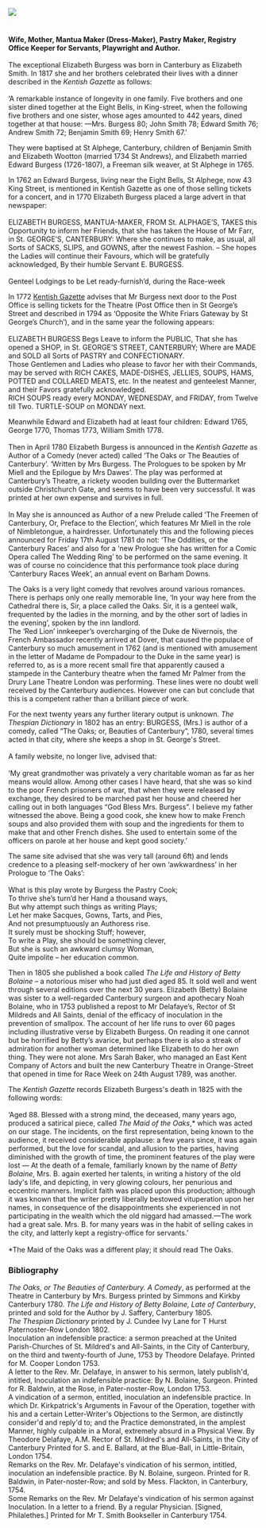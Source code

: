 <a href="https://dev.visual-essays.app"><img src="https://dev-visual-essays.netlify.app/images/ve-button.png"></a>
<param ve-config title="Mrs Elizabeth Burgess (1737-1825)" author="Stephen Williamson" layout="vtl" 
banner="/images/banners/18c.jpg">

<!-- Kent with map centered at Canterbury -->
<param ve-map center="Q29303" zoom="10">

<!-- Historical map layers -->
<param ve-map-layer mapwarper mapwarper-id="37387" title="Kent 1808">

<param ve-entity eid="Q179224" aliases="Dover">

#

**Wife, Mother, Mantua Maker (Dress-Maker), Pastry Maker, Registry Office Keeper for Servants, Playwright and Author.**
<br><br>
The exceptional Elizabeth Burgess was born in Canterbury as Elizabeth Smith. In 1817 she and her brothers celebrated their lives with a dinner described in the _Kentish Gazette_ as follows:
<br><br>
‘A remarkable instance of longevity in one family. Five brothers and one sister dined together at the Eight Bells, in King-street, when the following five brothers and one sister, whose ages amounted to 442 years, dined together at that house: —Mrs. Burgess 80; John Smith 78; Edward Smith 76; Andrew Smith 72; Benjamin Smith 69; Henry Smith 67.’
<param ve-image url="https://stor.artstor.org/stor/24ee11de-7f17-4c68-8455-8c0cc4339c11" label="Eight Bells" attribution="Edward Crowther">

They were baptised at St Alphege, Canterbury, children of Benjamin Smith and Elizabeth Wootton (married 1734 St Andrews), and Elizabeth married Edward Burgess (1726-1807), a Freeman silk weaver, at St Alphege in 1765. 
<param ve-image url="https://upload.wikimedia.org/wikipedia/commons/f/f6/Canterbury_-_St_Alphege.jpg" label="St Alphege" attribution="Whn64, via Wikimedia Commons" license="CC BY-SA 3.0">

In 1762 an Edward Burgess, living near the Eight Bells, St Alphege, now 43 King Street, is mentioned in Kentish Gazette as one of those selling tickets for a concert, and in 1770 Elizabeth Burgess placed a large advert in that newspaper:
<br><br>
ELIZABETH BURGESS, MANTUA-MAKER, FROM St. ALPHAGE’S, TAKES this Opportunity to inform her Friends, that she has taken the House of Mr Farr, in St. GEORGE’S, CANTERBURY: Where she continues to make, as usual, all Sorts of SACKS, SLIPS, and GOWNS, after the newest Fashion. – She hopes the Ladies will continue their Favours, which will be gratefully acknowledged, By their humble Servant E. BURGESS.<br><br>
Genteel Lodgings to be Let ready-furnish’d, during the Race-week
<param ve-image url="https://stor.artstor.org/stor/4dc963f3-29e3-4756-b974-a4e1a4aad62e" label="43, King Street" attribution="Edward Crowther">

In 1772 [Kentish Gazette](/18c/18c-kentish-gazette) advises that Mr Burgess next door to the Post Office is selling tickets for the Theatre (Post Office then in St George’s Street and described in 1794 as ‘Opposite the White Friars Gateway by St George’s Church’), and in the same year the following appears:
<br><br>
ELIZABETH BURGESS Begs Leave to inform the PUBLIC, That she has opened a SHOP, in St. GEORGE’S STREET, CANTERBURY; Where are MADE and SOLD all Sorts of PASTRY and CONFECTIONARY.<br>
Those Gentlemen and Ladies who please to favor her with their Commands, may be served with RICH CAKES, MADE-DISHES, JELLIES, SOUPS, HAMS, POTTED and COLLARED MEATS, etc.
In the neatest and genteelest Manner, and their Favors gratefully acknowledged.<br>
RICH SOUPS ready every MONDAY, WEDNESDAY, and FRIDAY, from Twelve till Two.
TURTLE-SOUP on MONDAY next.
<param ve-image url="https://stor.artstor.org/stor/4fda5de2-62ed-4549-a66d-201350544e47" label="View from Whitefriars looking towards the St George's Clock tower">

Meanwhile Edward and Elizabeth had at least four children: Edward 1765, George 1770, Thomas 1773, William Smith 1778.
<br><br>
Then in April 1780 Elizabeth Burgess is announced in the _Kentish Gazette_ as Author of a Comedy (never acted) called ‘The Oaks or The Beauties of Canterbury’. ‘Written by Mrs Burgess. The Prologues to be spoken by Mr Miell and the Epilogue by Mrs Dawes’. The play was performed at Canterbury’s Theatre, a rickety wooden building over the Buttermarket outside Christchurch Gate, and seems to have been very successful. It was printed at her own expense and survives in full. 
<br><br>
In May she is announced as Author of a new Prelude called ‘The Freemen of Canterbury, Or, Preface to the Election’, which features Mr Miell in the role of Nimbletongue, a hairdresser. Unfortunately this and the following pieces announced for Friday 17th August 1781 do not: ‘The Oddities, or the Canterbury Races’ and also for a ‘new Prologue she has written for a Comic Opera called The Wedding Ring’ to be performed on the same evening. It was of course no coincidence that this performance took place during ‘Canterbury Races Week’, an annual event on Barham Downs.
<param ve-image url="https://stor.artstor.org/stor/30bd6d3e-aaf5-4273-98ea-5ad2a813039f" label="Christchurch Gate">
<param ve-map center="619029, 152812" zoom="15">

The Oaks is a very light comedy that revolves around various romances. There is perhaps only one really memorable line, ‘In your way here from the Cathedral there is, Sir, a place called the Oaks. Sir, it is a genteel walk, frequented by the ladies in the morning, and by the other sort of ladies in the evening’, spoken by the inn landlord.
<br>
The ‘Red Lion’ innkeeper’s overcharging of the Duke de Nivernois, the French Ambassador recently arrived at Dover, that caused the populace of Canterbury so much amusement in 1762 (and is mentioned with amusement in the letter of Madame de Pompadour to the Duke in the same year) is referred to, as is a more recent small fire that apparently caused a stampede in the Canterbury theatre when the famed Mr Palmer from the Drury Lane Theatre London was performing. These lines were no doubt well received by the Canterbury audiences. However one can but conclude that this is a competent rather than a brilliant piece of work.
<param ve-image url="https://upload.wikimedia.org/wikipedia/commons/f/f6/Louis-Jules_Mancini-Mazarini.jpg" label="Louis-Jules Mancini-Mazarini, the Duc de Nivernois" attribution="Jean-Antoine Houdon, Public domain, via Wikimedia Commons">

For the next twenty years any further literary output is unknown. _The Thespian Dictionary_ in 1802 has an entry: BURGESS, (Mrs.) is author of a comedy, called “The Oaks; or, Beauties of Canterbury”, 1780, several times acted in that city, where she keeps a shop in St. George's Street. 
<br><br>
A family website, no longer live, advised that:
<br><br>
‘My great grandmother was privately a very charitable woman as far as her means would allow.  Among other cases I have heard, that she was so kind to the poor French prisoners of war, that when they were released by exchange, they desired to be marched past her house and cheered her calling out in both languages “God Bless Mrs. Burgess”.  I believe my father witnessed the above.  Being a good cook, she knew how to make French soups and also provided them with soup and the ingredients for them to make that and other French dishes.  She used to entertain some of the officers on parole at her house and kept good society.’
<param ve-image url="https://stor.artstor.org/stor/c8270a90-11bb-4a80-aa86-c01accee9063" label="St George's Gate" attribution="Canterbury in the Olden Time by John Brent, 1879">

The same site advised that she was very tall (around 6ft) and lends credence to a pleasing self-mockery of her own ‘awkwardness’ in her Prologue to ‘The Oaks’:
<br><br>
What is this play wrote by Burgess the Pastry Cook;   
To thrive she’s turn’d her Hand a thousand ways,   
But why attempt such things as writing Plays;   
Let her make Sacques, Gowns, Tarts, and Pies,   
And not presumptuously an Authoress rise.    
It surely must be shocking Stuff; however,   
To write a Play, she should be something clever,   
But she is such an awkward clumsy Woman,    
Quite impolite – her education common.   
<param ve-image url="https://upload.wikimedia.org/wikipedia/commons/1/1e/Old_woman_scouring_a_cooking_pot_in_front_of_large_kitchen_fire._Lady_handing_menu%28%3F%29_to_cook_LCCN2002705911.jpg" label="Old woman scouring a cooking pot" attribution="Miscellaneous Items in High Demand, PPOC, Library of Congress, Public domain, via Wikimedia Commons">

Then in 1805 she published a book called _The Life and History of Betty Bolaine_ – a notorious miser who had just died aged 85. It sold well and went through several editions over the next 30 years. Elizabeth (Betty) Bolaine was sister to a well-regarded Canterbury surgeon and apothecary Noah Bolaine, who in 1753 published a repost to Mr Delafaye’s, Rector of St Mildreds and All Saints, denial of the efficacy of inoculation in the prevention of smallpox. The account of her life runs to over 60 pages including illustrative verse by Elizabeth Burgess. On reading it one cannot but be horrified by Betty’s avarice, but perhaps there is also a streak of admiration for another woman determined like Elizabeth to do her own thing. They were not alone. Mrs Sarah Baker, who managed an East Kent Company of Actors and built the new Canterbury Theatre in Orange-Street that opened in time for Race Week on 24th August 1789, was another.
<param ve-image url="https://stor.artstor.org/stor/8ad09547-c0f0-47b8-84f8-748c62ad20eb" label="Site of Mrs Baker's Canterbury Theatre" attribution="© Martin Crowther">
<param ve-map center="Q26534254" zoom="15">

The _Kentish Gazette_ records Elizabeth Burgess's death in 1825 with the following words:
<br><br>
‘Aged 88. Blessed with a strong mind, the deceased, many years ago, produced a satirical piece, called _The Maid of the Oaks_,* which was acted on our stage. The incidents, on the first representation, being known to the audience, it received considerable applause: a few years since, it was again performed, but the love for scandal, and allusion to the parties, having diminished with the growth of time, the prominent features of the play were lost — At the death of a female, familiarly known by the name of _Betty Bolaine_, Mrs. B. again exerted her talents, in writing a history of the old lady's life, and depicting, in very glowing colours, her penurious and eccentric manners. Implicit faith was placed upon this production; although it was known that the writer pretty liberally bestowed vituperation upon her names, in consequence of the disappointments she experienced in not participating in the wealth which the old niggard had amassed.—The work had a great sale. Mrs. B. for many years was in the habit of selling cakes in the city, and latterly kept a registry-office for servants.’
<br><br>
*The Maid of the Oaks was a different play; it should read The Oaks.
<param ve-image url="https://stor.artstor.org/stor/a921a8a8-c5d2-43f3-aefd-6f4e505770f9" label="St George's Street c. early 20th century">

### Bibliography

 _The Oaks, or The Beauties of Canterbury. A Comedy_, as performed at the Theatre in Canterbury by Mrs. Burgess printed by Simmons and Kirkby Canterbury 1780. 
_The Life and History of Betty Bolaine, Late of Canterbury_, printed and sold for the Author by J. Saffery, Canterbury 1805.   
_The Thespian Dictionary_ printed by J. Cundee Ivy Lane for T Hurst Paternoster-Row London 1802.   
Inoculation an indefensible practice: a sermon preached at the United Parish-Churches of St. Mildred's and All-Saints, in the City of Canterbury, on the third and twenty-fourth of June, 1753 by Theodore Delafaye. Printed for M. Cooper London 1753.   
A letter to the Rev. Mr. Delafaye, in answer to his sermon, lately publish'd, intitled, Inoculation an indefensible practice: By N. Bolaine, Surgeon. Printed for R. Baldwin, at the Rose, in Pater-noster-Row, London 1753.   
A vindication of a sermon, entitled, inoculation an indefensible practice. In which Dr. Kirkpatrick's Arguments in Favour of the Operation, together with his and a certain Letter-Writer's Objections to the Sermon, are distinctly consider'd and reply'd to; and the Practice demonstrated, in the amplest Manner, highly culpable in a Moral, extremely absurd in a Physical View. By Theodore Delafaye, A.M. Rector of St. Mildred's and All-Saints, in the City of Canterbury Printed for S. and E. Ballard, at the Blue-Ball, in Little-Britain, London 1754.   
Remarks on the Rev. Mr. Delafaye's vindication of his sermon, intitled, inoculation an indefensible practice. By N. Bolaine, surgeon. Printed for R. Baldwin, in Pater-noster-Row; and sold by Mess. Flackton, in Canterbury, 1754.   
Some Remarks on the Rev. Mr Delafaye's vindication of his sermon against Inoculation. In a letter to a friend. By a regular Physician. [Signed, Philalethes.] Printed for Mr T. Smith Bookseller in Canterbury 1754.   
<param ve-image url="https://stor.artstor.org/stor/79a30b48-ac51-4a64-a949-de2b726c7ae7" label="Woodcut illustrating St George's Church with St George's Gate in the distance">

